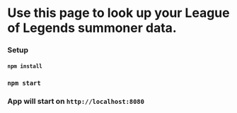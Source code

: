 # Use this page to look up your League of Legends summoner data.

### Setup

#### `npm install`

### `npm start`

### App will start on `http://localhost:8080`